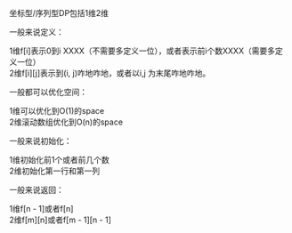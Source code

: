 坐标型/序列型DP包括1维2维

一般来说定义：

1维f\[i\]表示0到i XXXX（不需要多定义一位），或者表示前i个数XXXX（需要多定义一位）  
2维f\[i\]\[j\]表示到\(i, j\)咋地咋地，或者以i,j 为末尾咋地咋地。

一般都可以优化空间：

1维可以优化到O\(1\)的space  
2维滚动数组优化到O\(n\)的space

一般来说初始化：

1维初始化前1个或者前几个数  
2维初始化第一行和第一列

一般来说返回：

1维f\[n - 1\]或者f\[n\]  
2维f\[m\]\[n\]或者f\[m - 1\]\[n - 1\]

